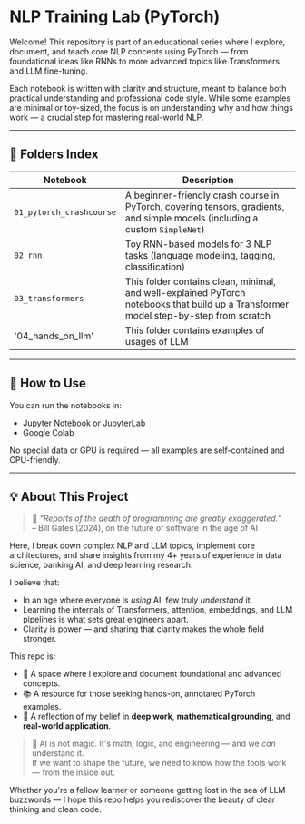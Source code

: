 # NLP Training Lab (PyTorch)

Welcome! This repository is part of an educational series where I explore, document, and teach core NLP concepts using PyTorch — from foundational ideas like RNNs to more advanced topics like Transformers and LLM fine-tuning.

Each notebook is written with clarity and structure, meant to balance both practical understanding and professional code style. While some examples are minimal or toy-sized, the focus is on understanding why and how things work — a crucial step for mastering real-world NLP.

---

## 🧠 Folders Index

| Notebook                         | Description                                                                 |
|----------------------------------|-----------------------------------------------------------------------------|
| `01_pytorch_crashcourse`  | A beginner-friendly crash course in PyTorch, covering tensors, gradients, and simple models (including a custom `SimpleNet`) |
| `02_rnn`      | Toy RNN-based models for 3 NLP tasks (language modeling, tagging, classification) |
| `03_transformers`      | This folder contains clean, minimal, and well-explained PyTorch notebooks that build up a Transformer model step-by-step from scratch |
| '04_hands_on_llm'              | This folder contains examples of usages of LLM  |

---

## 🔧 How to Use

You can run the notebooks in:
- Jupyter Notebook or JupyterLab
- Google Colab

No special data or GPU is required — all examples are self-contained and CPU-friendly.

---

## 💡 About This Project

> 💬 *“Reports of the death of programming are greatly exaggerated.”*  
> – Bill Gates (2024), on the future of software in the age of AI

Here, I break down complex NLP and LLM topics, implement core architectures, and share insights from my 4+ years of experience in data science, banking AI, and deep learning research.

I believe that:
- In an age where everyone is *using* AI, few truly *understand* it.
- Learning the internals of Transformers, attention, embeddings, and LLM pipelines is what sets great engineers apart.
- Clarity is power — and sharing that clarity makes the whole field stronger.

This repo is:
- 🧪 A space where I explore and document foundational and advanced concepts.
- 📚 A resource for those seeking hands-on, annotated PyTorch examples.
- 🧭 A reflection of my belief in **deep work**, **mathematical grounding**, and **real-world application**.

> 🧩 AI is not magic. It's math, logic, and engineering — and we *can* understand it.  
> If we want to shape the future, we need to know how the tools work — from the inside out.

Whether you're a fellow learner or someone getting lost in the sea of LLM buzzwords — I hope this repo helps you rediscover the beauty of clear thinking and clean code.



